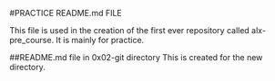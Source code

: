 #PRACTICE README.md FILE

This file is used in the creation of the first ever repository called alx-pre_course.
It is mainly for practice.

##README.md file in 0x02-git directory
This is created for the new directory.